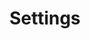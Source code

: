 ---
title: "Settings"
pageType: "none"
tagline: "This is the tagline"
settingsPage: true
header: "HeaderMain"
---